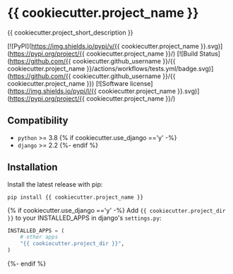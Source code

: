 # {{ cookiecutter.project_name }}

{{ cookiecutter.project_short_description }}

[![PyPI](https://img.shields.io/pypi/v/{{ cookiecutter.project_name }}.svg)](https://pypi.org/project/{{ cookiecutter.project_name }}/)
[![Build Status](https://github.com/{{ cookiecutter.github_username }}/{{ cookiecutter.project_name }}/actions/workflows/tests.yml/badge.svg)](https://github.com/{{ cookiecutter.github_username }}/{{ cookiecutter.project_name }})
[![Software license](https://img.shields.io/pypi/l/{{ cookiecutter.project_name }}.svg)](https://pypi.org/project/{{ cookiecutter.project_name }}/)

## Compatibility

-   `python` >= 3.8
{% if cookiecutter.use_django =='y' -%}
-   `django` >= 2.2
{%- endif %}

## Installation

Install the latest release with pip:

```shell
pip install {{ cookiecutter.project_name }}
```

{% if cookiecutter.use_django =='y' -%}
Add `{{ cookiecutter.project_dir }}` to your INSTALLED_APPS in django's `settings.py`:

```python
INSTALLED_APPS = (
    # other apps
    "{{ cookiecutter.project_dir }}",
)
```
{%- endif %}
